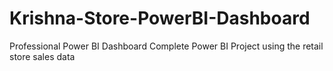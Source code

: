 # Krishna-Store-PowerBI-Dashboard

Professional Power BI Dashboard
Complete Power BI Project using the retail store sales data
